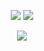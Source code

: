 <!--
**JingHong0202/JingHong0202** is a ✨ _special_ ✨ repository because its `README.md` (this file) appears on your GitHub profile.

Here are some ideas to get you started:

- 🔭 I’m currently working on ...
- 🌱 I’m currently learning ...
- 👯 I’m looking to collaborate on ...
- 🤔 I’m looking for help with ...
- 💬 Ask me about ...
- 📫 How to reach me: ...
- 😄 Pronouns: ...
- ⚡ Fun fact: ...
-->
<p align = "center">
  <img src = "https://github-readme-stats.vercel.app/api?username=JingHong0202&show_icons=true&theme=tokyonight&line_height=27">
  <img src = "https://github-readme-stats.vercel.app/api/top-langs/?username=JingHong0202&theme=radical">
</p>
<p align = "center">
 <img src="https://activity-graph.herokuapp.com/graph?username=JingHong0202&theme=redical">
</p> 
